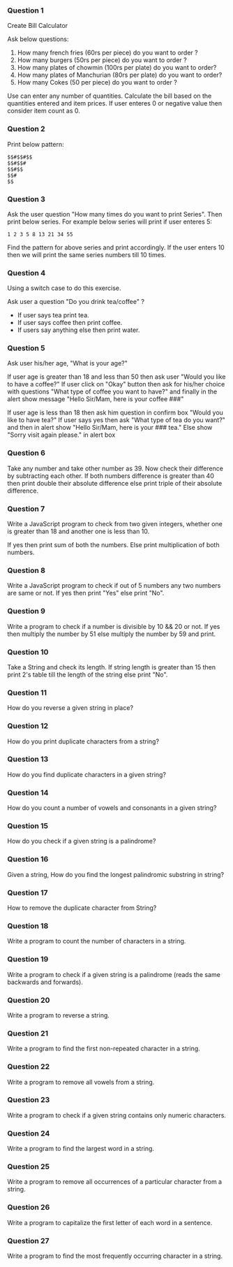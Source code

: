 ### Question 1

Create Bill Calculator

Ask below questions:

1. How many french fries (60rs per piece) do you want to order ?
2. How many burgers (50rs per piece) do you want to order ?
3. How many plates of chowmin (100rs per plate) do you want to order?
4. How many plates of Manchurian (80rs per plate) do you want to order?
5. How many Cokes (50 per piece) do you want to order ?

Use can enter any number of quantities. Calculate the bill based on the quantities entered and item prices. If user enteres 0 or negative value then consider
item count as 0.

### Question 2

Print below pattern:

```
$$#$$#$$
$$#$$#
$$#$$
$$#
$$
```

### Question 3

Ask the user question "How many times do you want to print Series". Then print below series. For example below series will print if user enteres 5:
```
1 2 3 5 8 13 21 34 55
```
Find the pattern for above series and print accordingly. If the user enters 10 then we will print the same series numbers till 10 times.

### Question 4

Using a switch case to do this exercise.

Ask user a question "Do you drink tea/coffee" ?

- If user says tea print tea.
- If user says coffee then print coffee.
- If users say anything else then print water.

### Question 5

Ask user his/her age, "What is your age?"

If user age is greater than 18 and less than 50 then ask user "Would you like to have a coffee?"
If user click on "Okay" button then ask for his/her choice with questions "What type of coffee you want to have?" and finally in the alert show message "Hello Sir/Mam, here is your coffee ###"

If user age is less than 18 then ask him question in confirm box "Would you like to have tea?"
If user says yes then ask "What type of tea do you want?" and then in alert show "Hello Sir/Mam, here is your ### tea."
Else show "Sorry visit again please." in alert box

### Question 6

Take any number and take other number as 39. Now check their difference by subtracting each other. If both numbers difference is greater than 40
then print double their absolute difference else print triple of their absolute difference.

### Question 7

Write a JavaScript program to check from two given integers, whether one is greater than 18 and another one is less than 10.

If yes then print sum of both the numbers.
Else print multiplication of both numbers.

### Question 8

Write a JavaScript program to check if out of 5 numbers any two numbers are same or not. If yes then print "Yes" else print "No".

### Question 9

Write a program to check if a number is divisible by 10 && 20 or not. If yes then multiply the number by 51 else multiply the number by 59 and print.

### Question 10

Take a String and check its length. If string length is greater than 15 then print 2's table till the length of the string else print "No".

### Question 11

How do you reverse a given string in place?

### Question 12

How do you print duplicate characters from a string?

### Question 13

How do you find duplicate characters in a given string?

### Question 14

How do you count a number of vowels and consonants in a given string?

### Question 15

How do you check if a given string is a palindrome?

### Question 16

Given a string, How do you find the longest palindromic substring in string?

### Question 17

How to remove the duplicate character from String?

### Question 18

Write a program to count the number of characters in a string.

### Question 19

Write a program to check if a given string is a palindrome (reads the same backwards and forwards).

### Question 20

Write a program to reverse a string.

### Question 21

Write a program to find the first non-repeated character in a string.

### Question 22

Write a program to remove all vowels from a string.

### Question 23

Write a program to check if a given string contains only numeric characters.

### Question 24

Write a program to find the largest word in a string.

### Question 25

Write a program to remove all occurrences of a particular character from a string.

### Question 26

Write a program to capitalize the first letter of each word in a sentence.

### Question 27

Write a program to find the most frequently occurring character in a string.
